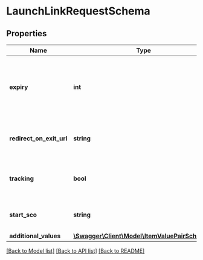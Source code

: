 # LaunchLinkRequestSchema

## Properties
Name | Type | Description | Notes
------------ | ------------- | ------------- | -------------
**expiry** | **int** | The number of seconds from now that this link will expire in. This parameter should only be specified if the setting &#39;ApiUseSignedLaunchLinks&#39; is configured with a value of &#39;true&#39;. | [optional] [default to 120]
**redirect_on_exit_url** | **string** | The URL the application should redirect to when the learner exits a course. If not specified, configured value will be used. | [optional] 
**tracking** | **bool** | Should this launch be tracked? If false, Engine will avoid tracking to the extent possible for the standard being used. | [optional] [default to true]
**start_sco** | **string** | For SCORM, SCO identifier to override launch, overriding the normal sequencing. | [optional] 
**additional_values** | [**\Swagger\Client\Model\ItemValuePairSchema[]**](ItemValuePairSchema.md) |  | [optional] 

[[Back to Model list]](../README.md#documentation-for-models) [[Back to API list]](../README.md#documentation-for-api-endpoints) [[Back to README]](../README.md)


